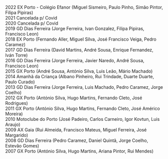
2022 EX Porto - Colégio Efanor (Miguel Sismeiro, Paulo Pinho, Simão Pintor, Filipa Pipiras)\
2021 Cancelada p/ Covid\
2020 Cancelada p/ Covid\
2019 GD Dias Ferreira (Jorge Ferreira, Ivan Gonzalez, Filipa Pipiras, Francisco Leon)\
2018 EX Porto (Fernando Aller, Miguel Silva, José Francisco Veiga, Pedro Caramez)\
2017 GD Dias Ferreira (David Martins, André Sousa, Enrique Fernandez, Iván Torre)\
2016 GD Dias Ferreira (Jorge Ferreira, Javier Naredo, André Sousa, Francisco Leon)\
2015 GX Porto (André Sousa, António Silva, Luis Leão, Mário Machado)\
2014 Amanhã da Criança (Albano Pinheiro, Rui Trindade, Duarte Duarte, Paulo Curado)\
2013 GD Dias Ferreira (Jorge Ferreira, Luis Machado, Pedro Caramez, Jorge Coelho)\
2012 GX Porto (António Silva, Hugo Martins, Fernando Cleto, José Rodrigues)\
2011 GX Porto (António Silva, Hugo Martins, Fernando Cleto, José Américo Moreira)\
2010 Motoclube do Porto (José Padeiro, Carlos Carneiro, Igor Kovtun, Luis Araujo)\
2009 AX Gaia (Rui Almeida, Francisco Mateus, Miguel Ferreira, José Margarido)\
2008 GD Dias Ferreira (Pedro Caramez, Daniel Quintã, Jorge Coelho, Estevão Gomes)\
2007 GX Porto (António Silva, Hugo Martins, Ariana Pintor, Rui Mendes)
